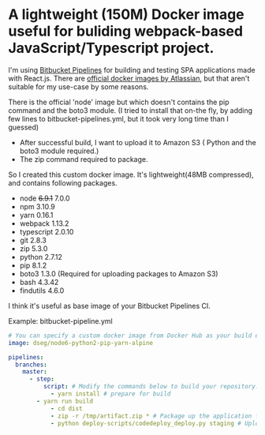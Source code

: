 # A lightweight (150M) Docker image useful for buliding webpack-based JavaScript/Typescript project.

I'm using [Bitbucket Pipelines](https://confluence.atlassian.com/bitbucket/bitbucket-pipelines-792496469.html) for building and testing SPA applications made with React.js.
There are [official docker images by Atlassian](https://confluence.atlassian.com/bitbucket/use-docker-images-as-build-environments-in-bitbucket-pipelines-792298897.html), but that aren't suitable for my use-case by some reasons.

There is the official 'node' image but which doesn't contains the pip command and the boto3 module. 
(I tried to install that on-the fly, by adding few lines to bitbucket-pipelines.yml,  but it took very long time than I guessed)

+ After successful build, I want to upload it to Amazon S3 ( Python and the boto3 module required.)
+ The zip command required to package.

So I created this custom docker image.
It's lightweight(48MB compressed), and contains following packages.

+ node ~~6.9.1~~ 7.0.0
+ npm 3.10.9
+ yarn 0.16.1
+ webpack 1.13.2
+ typescript 2.0.10
+ git 2.8.3
+ zip 5.3.0
+ python 2.7.12
+ pip 8.1.2
+ boto3 1.3.0 (Required for uploading packages to Amazon S3)
+ bash 4.3.42
+ findutils 4.6.0

I think it's useful as base image of your Bitbucket Pipelines CI.

Example:
bitbucket-pipeline.yml
```yaml
# You can specify a custom docker image from Docker Hub as your build environment.
image: dseg/node6-python2-pip-yarn-alpine

pipelines:
  branches:
    master:
      - step:
          script: # Modify the commands below to build your repository.
            - yarn install # prepare for build
	    - yarn run build
            - cd dist
            - zip -r /tmp/artifact.zip * # Package up the application for deployment
            - python deploy-scripts/codedeploy_deploy.py staging # Upload the package to Amazon S3
```
